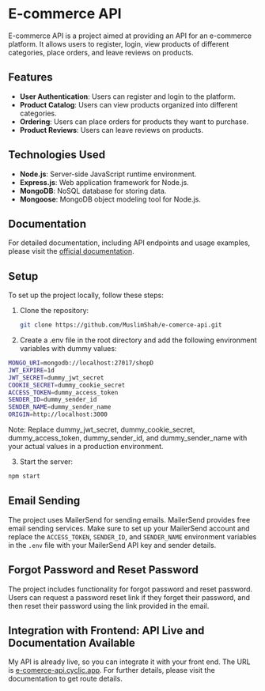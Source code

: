 # E-commerce API

E-commerce API is a project aimed at providing an API for an e-commerce platform. It allows users to register, login, view products of different categories, place orders, and leave reviews on products.

## Features

- **User Authentication**: Users can register and login to the platform.
- **Product Catalog**: Users can view products organized into different categories.
- **Ordering**: Users can place orders for products they want to purchase.
- **Product Reviews**: Users can leave reviews on products.

## Technologies Used

- **Node.js**: Server-side JavaScript runtime environment.
- **Express.js**: Web application framework for Node.js.
- **MongoDB**: NoSQL database for storing data.
- **Mongoose**: MongoDB object modeling tool for Node.js.

## Documentation

For detailed documentation, including API endpoints and usage examples, please visit the [official documentation](https://e-comerce-api.cyclic.app).

## Setup

To set up the project locally, follow these steps:

1. Clone the repository:
   ```bash
   git clone https://github.com/MuslimShah/e-comerce-api.git
   ```
2. Create a .env file in the root directory and add the following environment variables with dummy values:

```bash
MONGO_URI=mongodb://localhost:27017/shopD
JWT_EXPIRE=1d
JWT_SECRET=dummy_jwt_secret
COOKIE_SECRET=dummy_cookie_secret
ACCESS_TOKEN=dummy_access_token
SENDER_ID=dummy_sender_id
SENDER_NAME=dummy_sender_name
ORIGIN=http://localhost:3000

```

Note: Replace dummy_jwt_secret, dummy_cookie_secret, dummy_access_token, dummy_sender_id, and dummy_sender_name with your actual values in a production environment.

3. Start the server:

```bash
npm start
```

## Email Sending

The project uses MailerSend for sending emails. MailerSend provides free email sending services. Make sure to set up your MailerSend account and replace the `ACCESS_TOKEN`, `SENDER_ID`, and `SENDER_NAME` environment variables in the `.env` file with your MailerSend API key and sender details.

## Forgot Password and Reset Password

The project includes functionality for forgot password and reset password. Users can request a password reset link if they forget their password, and then reset their password using the link provided in the email.

## Integration with Frontend: API Live and Documentation Available

My API is already live, so you can integrate it with your front end. The URL is [e-comerce-api.cyclic.app](https://e-comerce-api.cyclic.app). For further details, please visit the documentation to get route details.
